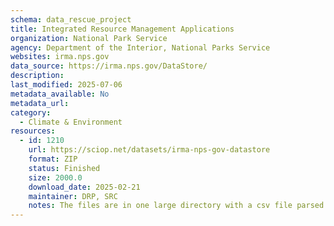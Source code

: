 ```yaml
---
schema: data_rescue_project 
title: Integrated Resource Management Applications
organization: National Park Service
agency: Department of the Interior, National Parks Service
websites: irma.nps.gov
data_source: https://irma.nps.gov/DataStore/
description: 
last_modified: 2025-07-06
metadata_available: No
metadata_url: 
category:
  - Climate & Environment 
resources:
  - id: 1210
    url: https://sciop.net/datasets/irma-nps-gov-datastore
    format: ZIP
    status: Finished
    size: 2000.0
    download_date: 2025-02-21
    maintainer: DRP, SRC
    notes: The files are in one large directory with a csv file parsed to identify the files and what they are attached to. There is a seperate csv mapping the reference_id from the file to the particular page and metadata on it
---
```

